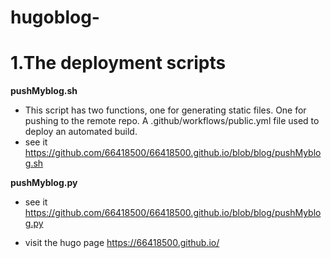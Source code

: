 # hugoblog-
# 1.The deployment scripts
**pushMyblog.sh** 
* This script has two functions, one for generating static files. One for pushing to the remote repo. A .github/workflows/public.yml file used to deploy an automated build.
* see it https://github.com/66418500/66418500.github.io/blob/blog/pushMyblog.sh

**pushMyblog.py**
* see it https://github.com/66418500/66418500.github.io/blob/blog/pushMyblog.py

* visit the hugo page https://66418500.github.io/ 
